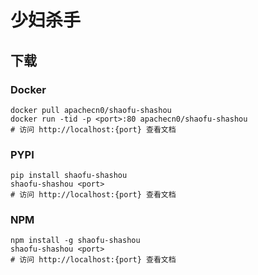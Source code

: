 # 少妇杀手

## 下载

### Docker

```
docker pull apachecn0/shaofu-shashou
docker run -tid -p <port>:80 apachecn0/shaofu-shashou
# 访问 http://localhost:{port} 查看文档
```

### PYPI

```
pip install shaofu-shashou
shaofu-shashou <port>
# 访问 http://localhost:{port} 查看文档
```

### NPM

```
npm install -g shaofu-shashou
shaofu-shashou <port>
# 访问 http://localhost:{port} 查看文档
```